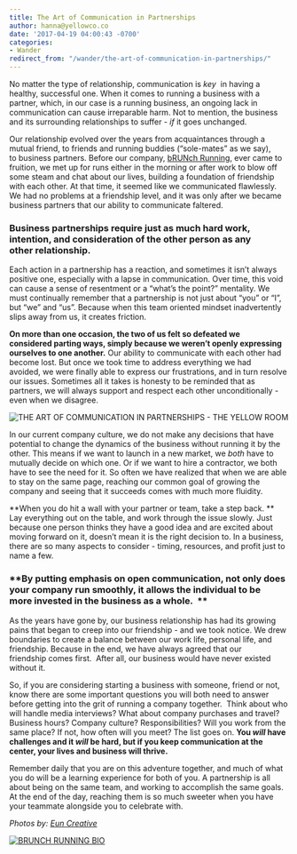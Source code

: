 ```yaml
---
title: The Art of Communication in Partnerships
author: hanna@yellowco.co
date: '2017-04-19 04:00:43 -0700'
categories:
- Wander
redirect_from: "/wander/the-art-of-communication-in-partnerships/"
---
```


No matter the type of relationship, communication is _key_  in having a healthy, successful one. When it comes to running a business with a partner, which, in our case is a running business, an ongoing lack in communication can cause irreparable harm. Not to mention, the business and its surrounding relationships to suffer - _if_ it goes unchanged.

Our relationship evolved over the years from acquaintances through a mutual friend, to friends and running buddies (“sole-mates” as we say), to business partners. Before our company, [bRUNch Running](https://www.brunchrunning.com/), ever came to fruition, we met up for runs either in the morning or after work to blow off some steam and chat about our lives, building a foundation of friendship with each other. At that time, it seemed like we communicated flawlessly. We had no problems at a friendship level, and it was only after we became business partners that our ability to communicate faltered.

### **Business partnerships require just as much hard work, intention, and consideration of the other person as any other relationship.**

Each action in a partnership has a reaction, and sometimes it isn’t always positive one, especially with a lapse in communication. Over time, this void can cause a sense of resentment or a “what’s the point?” mentality. We must continually remember that a partnership is not just about “you” or “I”, but “we” and “us”. Because when this team oriented mindset inadvertently slips away from us, it creates friction.

**On more than one occasion, the two of us felt so defeated we considered parting ways, simply because we weren’t openly expressing ourselves to one another.** Our ability to communicate with each other had become lost. But once we took time to address everything we had avoided, we were finally able to express our frustrations, and in turn resolve our issues. Sometimes all it takes is honesty to be reminded that as partners, we will always support and respect each other unconditionally - even when we disagree.

![THE ART OF COMMUNICATION IN PARTNERSHIPS - THE YELLOW ROOM](https://s3.amazonaws.com/yellow-files/blog/2017/04/Kicheko-ADS-MLT-015.jpg)

In our current company culture, we do not make any decisions that have potential to change the dynamics of the business without running it by the other. This means if we want to launch in a new market, we _both_ have to mutually decide on which one. Or if we want to hire a contractor, we both have to see the need for it. So often we have realized that when we are able to stay on the same page, reaching our common goal of growing the company and seeing that it succeeds comes with much more fluidity. 

**When you do hit a wall with your partner or team, take a step back. ** Lay everything out on the table, and work through the issue slowly. Just because one person thinks they have a good idea and are excited about moving forward on it, doesn’t mean it is the right decision to. In a business, there are so many aspects to consider - timing, resources, and profit just to name a few.

### **By putting emphasis on open communication, not only does your company run smoothly, it allows the individual to be more invested in the business as a whole.  **

As the years have gone by, our business relationship has had its growing pains that began to creep into our friendship - and we took notice. We drew boundaries to create a balance between our work life, personal life, and friendship. Because in the end, we have always agreed that our friendship comes first.  After all, our business would have never existed without it.

So, if you are considering starting a business with someone, friend or not, know there are some important questions you will both need to answer before getting into the grit of running a company together.  Think about who will handle media interviews? What about company purchases and travel? Business hours? Company culture? Responsibilities? Will you work from the same place? If not, how often will you meet? The list goes on. **You _will_ have challenges and it _will_ be hard, but if you keep communication at the center, your lives and business will thrive.**

Remember daily that you are on this adventure together, and much of what you do will be a learning experience for both of you. A partnership is all about being on the same team, and working to accomplish the same goals. At the end of the day, reaching them is so much sweeter when you have your teammate alongside you to celebrate with.

_Photos by: [Eun Creative](http://www.euncreative.com/)_

[![BRUNCH RUNNING BIO](https://s3.amazonaws.com/yellow-files/blog/2017/04/BRUNCH-RUNNING-BIO.jpg "BRUNCH RUNNING BIO")](https://www.brunchrunning.com/)
